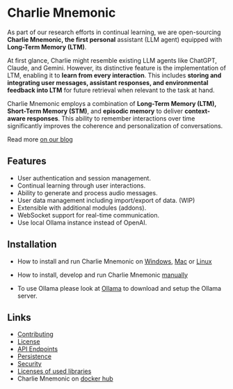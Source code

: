# Charlie Mnemonic

As part of our research efforts in continual learning, we are open-sourcing **Charlie Mnemonic, the first personal** assistant (LLM agent) equipped with **Long-Term Memory (LTM)**. 

At first glance, Charlie might resemble existing LLM agents like ChatGPT, Claude, and Gemini. However, its distinctive feature is the implementation of LTM, enabling it to **learn from every interaction**. This includes **storing and integrating user messages, assistant responses, and environmental feedback into LTM** for future retrieval when relevant to the task at hand.

Charlie Mnemonic employs a combination of **Long-Term Memory (LTM), Short-Term Memory (STM)**, and **episodic memory** to deliver **context-aware responses**. This ability to remember interactions over time significantly improves the coherence and personalization of conversations.

Read more [on our blog](https://www.goodai.com/introducing-charlie-mnemonic/)

## Features

- User authentication and session management.
- Continual learning through user interactions.
- Ability to generate and process audio messages.
- User data management including import/export of data. (WIP)
- Extensible with additional modules (addons).
- WebSocket support for real-time communication.
- Use local Ollama instance instead of OpenAI.

## Installation

- How to install and run Charlie Mnemonic on [Windows](docs/WININSTALL.md), [Mac](docs/MACINSTALL.md) or [Linux](docs/LINUXINSTALL.md)


- How to install, develop and run Charlie Mnemonic [manually](docs/DEV-SETUP.md)

- To use Ollama please look at [Ollama](https://ollama.com/) to download and setup the Ollama server.

## Links

- [Contributing](docs/CONTRIBUTING.md)
- [License](docs/LICENSE.md)
- [API Endpoints](docs/API.md)
- [Persistence](docs/PERSISTENCE.md)
- [Security](docs/SECURITY.md)
- [Licenses of used libraries](docs/LICENSES.txt)
- Charlie Mnemonic on [docker hub](https://hub.docker.com/r/goodaidev/charlie-mnemonic)